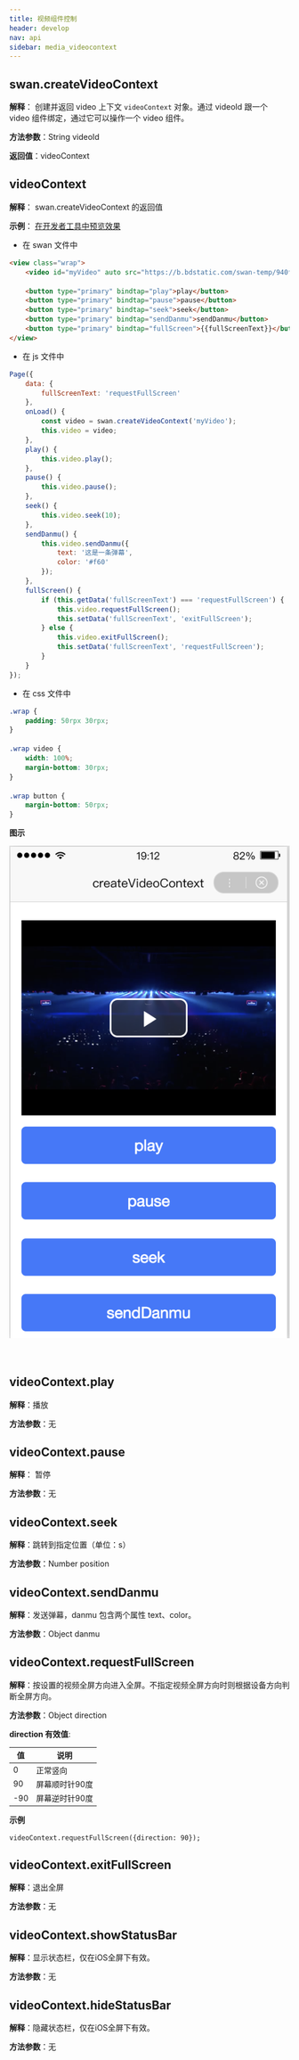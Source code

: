 ```yaml
---
title: 视频组件控制
header: develop
nav: api
sidebar: media_videocontext
---
```

## swan.createVideoContext

**解释**： 创建并返回 video 上下文 `videoContext` 对象。通过 videoId 跟一个 video 组件绑定，通过它可以操作一个 video 组件。

**方法参数**：String videoId

**返回值**：videoContext

## videoContext

**解释**： swan.createVideoContext 的返回值



**示例**：
<a href="swanide://fragment/2a74a56f21b40ba5bc93803d70065cf21556536372261" title="在开发者工具中预览效果" target="_self">在开发者工具中预览效果</a>

* 在 swan 文件中

```html
<view class="wrap">
    <video id="myVideo" auto src="https://b.bdstatic.com/swan-temp/940fe716b0eaad38f47b209d61657490.mp4"></video>

    <button type="primary" bindtap="play">play</button>
    <button type="primary" bindtap="pause">pause</button>
    <button type="primary" bindtap="seek">seek</button>
    <button type="primary" bindtap="sendDanmu">sendDanmu</button>
    <button type="primary" bindtap="fullScreen">{{fullScreenText}}</button>
</view>
```

* 在 js 文件中

```js
Page({
    data: {
        fullScreenText: 'requestFullScreen'
    },
    onLoad() {
        const video = swan.createVideoContext('myVideo');
        this.video = video;
    },
    play() {
        this.video.play();
    },
    pause() {
        this.video.pause();
    },
    seek() {
        this.video.seek(10);
    },
    sendDanmu() {
        this.video.sendDanmu({
            text: '这是一条弹幕',
            color: '#f60'
        });
    },
    fullScreen() {
        if (this.getData('fullScreenText') === 'requestFullScreen') {
            this.video.requestFullScreen();
            this.setData('fullScreenText', 'exitFullScreen');
        } else {
            this.video.exitFullScreen();
            this.setData('fullScreenText', 'requestFullScreen');
        }
    }
});
```

* 在 css 文件中

```css
.wrap {
    padding: 50rpx 30rpx;
}

.wrap video {
    width: 100%;
    margin-bottom: 30rpx;
}

.wrap button {
    margin-bottom: 50rpx;
}
```

**图示**

<div class="m-doc-custom-examples">
    <div class="m-doc-custom-examples-correct">
        <img src="../../../img/api/media/createVideoContext.png">
    </div>
    <div class="m-doc-custom-examples-correct">
        <img src=" ">
    </div>
    <div class="m-doc-custom-examples-correct">
        <img src=" ">
    </div>     
</div>




## videoContext.play

**解释**：播放

**方法参数**：无
 

## videoContext.pause
 
**解释**： 暂停

**方法参数**：无

## videoContext.seek 
 
**解释**：跳转到指定位置（单位：s）

**方法参数**：Number position

## videoContext.sendDanmu 
 
**解释**：发送弹幕，danmu 包含两个属性 text、color。

**方法参数**：Object danmu

## videoContext.requestFullScreen 
 
**解释**：按设置的视频全屏方向进入全屏。不指定视频全屏方向时则根据设备方向判断全屏方向。

**方法参数**：Object direction

**direction 有效值**:

| 值 | 说明 |
| ---- | ---- |
| 0 | 正常竖向 |
| 90 | 屏幕顺时针90度 |
| -90 | 屏幕逆时针90度 |

**示例**
```
videoContext.requestFullScreen({direction: 90});
```

## videoContext.exitFullScreen 
 
**解释**：退出全屏

**方法参数**：无

## videoContext.showStatusBar
 
**解释**：显示状态栏，仅在iOS全屏下有效。

**方法参数**：无

## videoContext.hideStatusBar

 
**解释**：隐藏状态栏，仅在iOS全屏下有效。

**方法参数**：无


